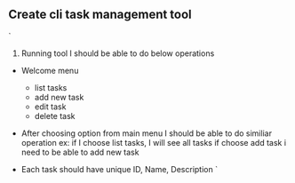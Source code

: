 ## Create cli task management tool

`
1. Running tool I should be able to do below operations

 - Welcome menu
   - list  tasks
   - add new task
   - edit task
   - delete task
 -  After choosing option from main menu I should be able to do similiar operation
    ex:  if I choose list tasks, I will see all tasks
         if choose add task i need to be able to add new task
         
 -  Each task should have unique ID, Name, Description
`
